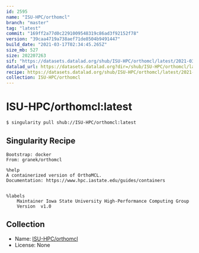 ```yaml
---
id: 2595
name: "ISU-HPC/orthomcl"
branch: "master"
tag: "latest"
commit: "169ff2a77d0c2291009548319c86ad3f92152f78"
version: "39caa4719a738aef71de8504b9491447"
build_date: "2021-03-17T02:34:45.265Z"
size_mb: 527
size: 202207263
sif: "https://datasets.datalad.org/shub/ISU-HPC/orthomcl/latest/2021-03-17-169ff2a7-39caa471/39caa4719a738aef71de8504b9491447.simg"
datalad_url: https://datasets.datalad.org?dir=/shub/ISU-HPC/orthomcl/latest/2021-03-17-169ff2a7-39caa471/
recipe: https://datasets.datalad.org/shub/ISU-HPC/orthomcl/latest/2021-03-17-169ff2a7-39caa471/Singularity
collection: ISU-HPC/orthomcl
---
```


# ISU-HPC/orthomcl:latest

```bash
$ singularity pull shub://ISU-HPC/orthomcl:latest
```

## Singularity Recipe

```singularity
Bootstrap: docker
From: granek/orthomcl

%help
A containerized version of OrthoMCL.
Documentation: https://www.hpc.iastate.edu/guides/containers


%labels
    Maintainer Iowa State University High-Performance Computing Group
    Version  v1.0
```

## Collection

 - Name: [ISU-HPC/orthomcl](https://github.com/ISU-HPC/orthomcl)
 - License: None

